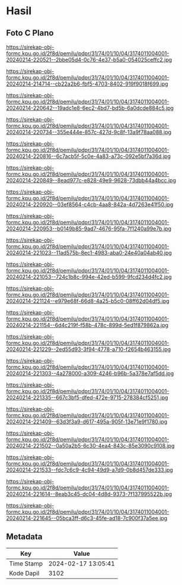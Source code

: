 # Hasil

## Foto C Plano

https://sirekap-obj-formc.kpu.go.id/2f8d/pemilu/pdpr/31/74/01/10/04/3174011004001-20240214-220521--2bbe05d4-0c76-4e37-b5a0-054025ceffc2.jpg

https://sirekap-obj-formc.kpu.go.id/2f8d/pemilu/pdpr/31/74/01/10/04/3174011004001-20240214-214714--cb22a2b6-fbf5-4703-8402-919f9018f699.jpg

https://sirekap-obj-formc.kpu.go.id/2f8d/pemilu/pdpr/31/74/01/10/04/3174011004001-20240214-220642--19adc1e8-6ec2-4bd7-bd5b-6a0dcde884c5.jpg

https://sirekap-obj-formc.kpu.go.id/2f8d/pemilu/pdpr/31/74/01/10/04/3174011004001-20240214-220734--355e444e-857c-427d-9c8f-13a9f78aa088.jpg

https://sirekap-obj-formc.kpu.go.id/2f8d/pemilu/pdpr/31/74/01/10/04/3174011004001-20240214-220816--6c7acb5f-5c0e-4a83-a73c-092e5bf7a36d.jpg

https://sirekap-obj-formc.kpu.go.id/2f8d/pemilu/pdpr/31/74/01/10/04/3174011004001-20240214-220849--8ead977c-e828-49e9-9628-73dbb44a4bcc.jpg

https://sirekap-obj-formc.kpu.go.id/2f8d/pemilu/pdpr/31/74/01/10/04/3174011004001-20240214-220920--03ef8564-c4cb-4aa8-842a-4d7263e41f50.jpg

https://sirekap-obj-formc.kpu.go.id/2f8d/pemilu/pdpr/31/74/01/10/04/3174011004001-20240214-220953--b0149b85-9ad7-4676-95fa-7f1240a99e7b.jpg

https://sirekap-obj-formc.kpu.go.id/2f8d/pemilu/pdpr/31/74/01/10/04/3174011004001-20240214-221023--11ad575b-8ec1-4983-aba0-24e40a04ab40.jpg

https://sirekap-obj-formc.kpu.go.id/2f8d/pemilu/pdpr/31/74/01/10/04/3174011004001-20240214-221053--724c1b8c-994e-42ed-b599-9fcd234d4fc2.jpg

https://sirekap-obj-formc.kpu.go.id/2f8d/pemilu/pdpr/31/74/01/10/04/3174011004001-20240214-221124--e979e68f-66d8-4a25-b5c0-08ff62d04df5.jpg

https://sirekap-obj-formc.kpu.go.id/2f8d/pemilu/pdpr/31/74/01/10/04/3174011004001-20240214-221154--6d4c219f-f58b-478c-899d-5ed1f879862a.jpg

https://sirekap-obj-formc.kpu.go.id/2f8d/pemilu/pdpr/31/74/01/10/04/3174011004001-20240214-221229--2ed55d93-3f94-4778-a710-f2654b463155.jpg

https://sirekap-obj-formc.kpu.go.id/2f8d/pemilu/pdpr/31/74/01/10/04/3174011004001-20240214-221303--4a278000-a309-4246-b96b-5a378e7af5dd.jpg

https://sirekap-obj-formc.kpu.go.id/2f8d/pemilu/pdpr/31/74/01/10/04/3174011004001-20240214-221335--667c3bf5-dfed-472e-9715-278384cf5251.jpg

https://sirekap-obj-formc.kpu.go.id/2f8d/pemilu/pdpr/31/74/01/10/04/3174011004001-20240214-221409--63d3f3a9-d617-495a-905f-13e71e9f1780.jpg

https://sirekap-obj-formc.kpu.go.id/2f8d/pemilu/pdpr/31/74/01/10/04/3174011004001-20240214-221502--0a50a2b5-6c30-4ea4-843c-85e3090c9108.jpg

https://sirekap-obj-formc.kpu.go.id/2f8d/pemilu/pdpr/31/74/01/10/04/3174011004001-20240214-221533--fdc7c6c9-4c94-49d9-a7d9-0b8d457de333.jpg

https://sirekap-obj-formc.kpu.go.id/2f8d/pemilu/pdpr/31/74/01/10/04/3174011004001-20240214-221614--8eab3c45-dc04-4d8d-9373-7f137995522b.jpg

https://sirekap-obj-formc.kpu.go.id/2f8d/pemilu/pdpr/31/74/01/10/04/3174011004001-20240214-221645--05bca3ff-d6c3-45fe-ad18-7c900f37a5ee.jpg


## Metadata

| Key        | Value               |
| ---------- | ------------------- |
| Time Stamp | 2024-02-17 13:05:41 |
| Kode Dapil | 3102                |



